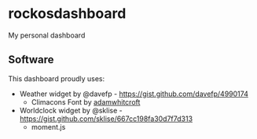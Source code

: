 # rockosdashboard

My personal dashboard


## Software

This dashboard proudly uses:

  - Weather widget by @davefp - https://gist.github.com/davefp/4990174
    - Climacons Font by [adamwhitcroft](https://twitter.com/adamwhitcroft)
  - Worldclock widget by @sklise - https://gist.github.com/sklise/667cc198fa30d7f7d313
    - moment.js

